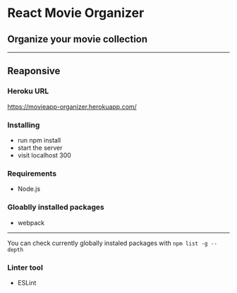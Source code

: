# React Movie Organizer #
## Organize your movie collection ##
----
## Reaponsive ##

### Heroku URL ###
https://movieapp-organizer.herokuapp.com/

### Installing ###
* run npm install
* start the server
* visit localhost 300

### Requirements ###
* Node.js



### Gloablly installed packages ###
* webpack

----
You can check currently globally instaled packages with ```npm list -g --depth```

### Linter tool ###
* ESLint

